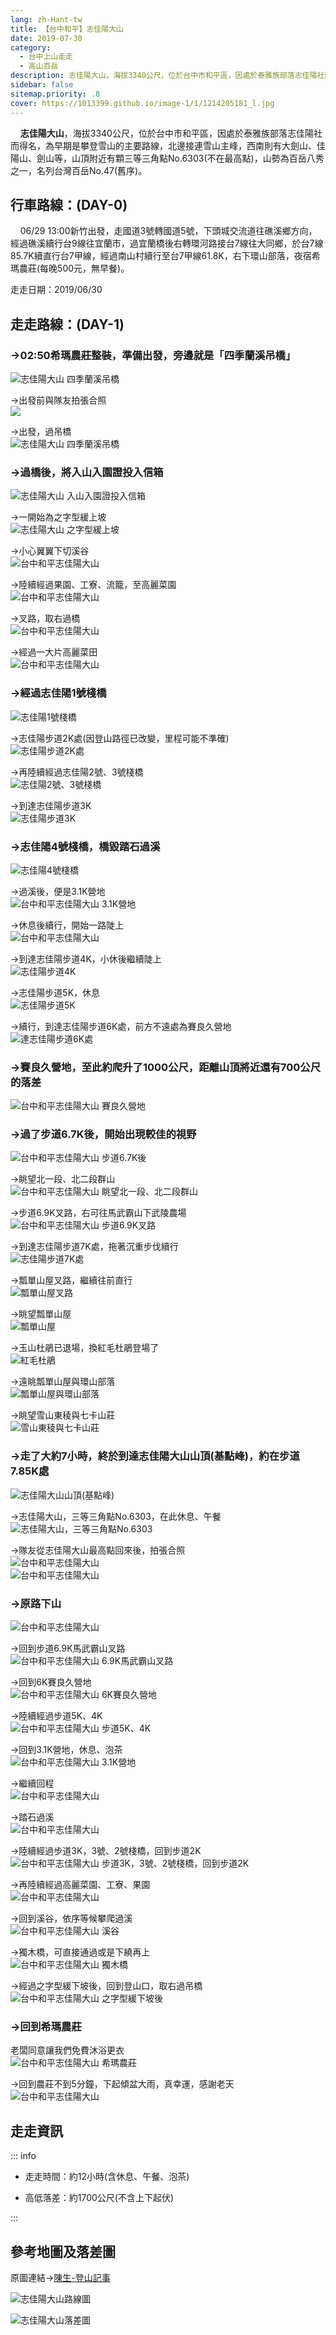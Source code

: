 ```yaml
---
lang: zh-Hant-tw
title: 【台中和平】志佳陽大山
date: 2019-07-30
category: 
  - 台中上山走走
  - 高山百岳
description: 志佳陽大山，海拔3340公尺，位於台中市和平區，因處於泰雅族部落志佳陽社而得名，為早期是攀登雪山的主要路線，北邊接連雪山主峰，西南則有大劍山、佳陽山、劍山等，山頂附近有顆三等三角點No.6303(不在最高點)，山勢為百岳八秀之一，名列台灣百岳No.47(舊序)。
sidebar: false
sitemap.priority: .8
cover: https://1013399.github.io/image-1/1/1214205181_l.jpg
---
```

    **志佳陽大山**，海拔3340公尺，位於台中市和平區，因處於泰雅族部落志佳陽社而得名，為早期是攀登雪山的主要路線，北邊接連雪山主峰，西南則有大劍山、佳陽山、劍山等，山頂附近有顆三等三角點No.6303(不在最高點)，山勢為百岳八秀之一，名列台灣百岳No.47(舊序)。

<!-- more -->

## 行車路線：(DAY-0)  
    06/29 13:00新竹出發，走國道3號轉國道5號，下頭城交流道往礁溪鄉方向，經過礁溪續行台9線往宜蘭市，過宜蘭橋後右轉環河路接台7線往大同鄉，於台7線85.7K續直行台7甲線，經過南山村續行至台7甲線61.8K，右下環山部落，夜宿希瑪農莊(每晚500元，無早餐)。

走走日期：2019/06/30

## 走走路線：(DAY-1)  
### →02:50希瑪農莊整裝，準備出發，旁邊就是「四季蘭溪吊橋」  
![志佳陽大山 四季蘭溪吊橋](https://1013399.github.io/image-1/1/1214204779_l.jpg)

→出發前與隊友拍張合照  
![](https://1013399.github.io/image-1/1/1214204874_l.jpg)

→出發，過吊橋  
![志佳陽大山 四季蘭溪吊橋](https://1013399.github.io/image-1/1/1214204305_l.jpg)

### →過橋後，將入山入園證投入信箱  
![志佳陽大山 入山入園證投入信箱](https://1013399.github.io/image-1/1/1214204780_l.jpg)

→一開始為之字型緩上坡  
![志佳陽大山 之字型緩上坡](https://1013399.github.io/image-1/1/1214204691_l.jpg)

→小心翼翼下切溪谷  
![台中和平志佳陽大山](https://1013399.github.io/image-1/1/1214204012_l.jpg)

→陸續經過果園、工寮、流籠，至高麗菜園  
![台中和平志佳陽大山](https://1013399.github.io/image-1/1/1214205074_l.jpg)

→叉路，取右過橋  
![台中和平志佳陽大山](https://1013399.github.io/image-1/1/1214204405_l.jpg)

→經過一大片高麗菜田  
![台中和平志佳陽大山](https://1013399.github.io/image-1/1/1214204406_l.jpg)

### →經過志佳陽1號棧橋  
![志佳陽1號棧橋](https://1013399.github.io/image-1/1/1214204781_l.jpg)

→志佳陽步道2K處(因登山路徑已改變，里程可能不準確)  
![志佳陽步道2K處](https://1013399.github.io/image-1/1/1214204972_l.jpg)

→再陸續經過志佳陽2號、3號棧橋  
![志佳陽2號、3號棧橋](https://1013399.github.io/image-1/1/1214205176_l.jpg)

→到達志佳陽步道3K  
![志佳陽步道3K](https://1013399.github.io/image-1/1/1214204013_l.jpg)

### →志佳陽4號棧橋，橋毀踏石過溪  
![志佳陽4號棧橋](https://1013399.github.io/image-1/1/1214205178_l.jpg)

→過溪後，便是3.1K營地  
![台中和平志佳陽大山 3.1K營地](https://1013399.github.io/image-1/1/1214204974_l.jpg)

→休息後續行，開始一路陡上  
![台中和平志佳陽大山](https://1013399.github.io/image-1/1/1214204782_l.jpg)

→到達志佳陽步道4K，小休後繼續陡上  
![志佳陽步道4K](https://1013399.github.io/image-1/1/1214204693_l.jpg)

→志佳陽步道5K，休息  
![志佳陽步道5K](https://1013399.github.io/image-1/1/1214205076_l.jpg)

→續行，到達志佳陽步道6K處，前方不遠處為賽良久營地  
![達志佳陽步道6K處](https://1013399.github.io/image-1/1/1214204783_l.jpg)

### →賽良久營地，至此約爬升了1000公尺，距離山頂將近還有700公尺的落差  
![台中和平志佳陽大山 賽良久營地](https://1013399.github.io/image-1/1/1214204407_l.jpg)

### →過了步道6.7K後，開始出現較佳的視野  
![台中和平志佳陽大山 步道6.7K後](https://1013399.github.io/image-1/1/1214205181_l.jpg)

→眺望北一段、北二段群山  
![台中和平志佳陽大山 眺望北一段、北二段群山](https://1013399.github.io/image-1/1/1214204309_l.jpg)

→步道6.9K叉路，右可往馬武霸山下武陵農場  
![台中和平志佳陽大山 步道6.9K叉路](https://1013399.github.io/image-1/1/1214204976_l.jpg)

→到達志佳陽步道7K處，拖著沉重步伐續行  
![志佳陽步道7K處](https://1013399.github.io/image-1/1/1214204409_l.jpg)

→瓢單山屋叉路，繼續往前直行  
![瓢單山屋叉路](https://1013399.github.io/image-1/1/1214204877_l.jpg)

→眺望瓢單山屋  
![瓢單山屋](https://1013399.github.io/image-1/1/1214205077_l.jpg)

→玉山杜鵑已退場，換紅毛杜鵑登場了  
![紅毛杜鵑](https://1013399.github.io/image-1/1/1214204014_l.jpg)

→遠眺瓢單山屋與環山部落  
![瓢單山屋與環山部落](https://1013399.github.io/image-1/1/1214204310_l.jpg)

→眺望雪山東稜與七卡山莊  
![雪山東稜與七卡山莊](https://1013399.github.io/image-1/1/1214204696_l.jpg)

### →走了大約7小時，終於到達志佳陽大山山頂(基點峰)，約在步道7.85K處  
![志佳陽大山山頂(基點峰)](https://1013399.github.io/image-1/1/1214205078_l.jpg)

→志佳陽大山，三等三角點No.6303，在此休息、午餐  
![志佳陽大山，三等三角點No.6303](https://1013399.github.io/image-1/1/1214204311_l.jpg)

→隊友從志佳陽大山最高點回來後，拍張合照  
![台中和平志佳陽大山](https://1013399.github.io/image-1/1/1214204880_l.jpg)  
![台中和平志佳陽大山](https://1013399.github.io/image-1/1/1214204977_l.jpg)

### →原路下山  
![台中和平志佳陽大山](https://1013399.github.io/image-1/1/1214204410_l.jpg)

→回到步道6.9K馬武霸山叉路  
![台中和平志佳陽大山 6.9K馬武霸山叉路](https://1013399.github.io/image-1/1/1214204312_l.jpg)

→回到6K賽良久營地  
![台中和平志佳陽大山 6K賽良久營地](https://1013399.github.io/image-1/1/1214204313_l.jpg)

→陸續經過步道5K、4K  
![台中和平志佳陽大山 步道5K、4K](https://1013399.github.io/image-1/1/1214204411_l.jpg)

→回到3.1K營地，休息、泡茶  
![台中和平志佳陽大山 3.1K營地](https://1013399.github.io/image-1/1/1214204314_l.jpg)

→繼續回程  
![台中和平志佳陽大山](https://1013399.github.io/image-1/1/1214204697_l.jpg)

→踏石過溪  
![台中和平志佳陽大山](https://1013399.github.io/image-1/1/1214204978_l.jpg)

→陸續經過步道3K，3號、2號棧橋，回到步道2K  
![台中和平志佳陽大山 步道3K，3號、2號棧橋，回到步道2K](https://1013399.github.io/image-1/1/1214204412_l.jpg)

→再陸續經過高麗菜園、工寮、果園  
![台中和平志佳陽大山](https://1013399.github.io/image-1/1/1214204881_l.jpg)

→回到溪谷，依序等候攀爬過溪  
![台中和平志佳陽大山 溪谷](https://1013399.github.io/image-1/1/1214205183_l.jpg)

→獨木橋，可直接通過或是下繞再上  
![台中和平志佳陽大山 獨木橋](https://1013399.github.io/image-1/1/1214205080_l.jpg)

→經過之字型緩下坡後，回到登山口，取右過吊橋  
![台中和平志佳陽大山 之字型緩下坡後](https://1013399.github.io/image-1/1/1214204413_l.jpg)

### →回到希瑪農莊
老闆同意讓我們免費沐浴更衣  
![台中和平志佳陽大山 希瑪農莊](https://1013399.github.io/image-1/1/1214205081_l.jpg)

→回到農莊不到5分鐘，下起傾盆大雨，真幸運，感謝老天  
![台中和平志佳陽大山](https://1013399.github.io/image-1/1/1214204981_l.jpg)

## 走走資訊
::: info

- 走走時間：約12小時(含休息、午餐、泡茶)

- 高低落差：約1700公尺(不含上下起伏)

:::

## 參考地圖及落差圖
原圖連結→[陳生-登山記事](https://www.keepon.com.tw/thread-39f20437-d864-e511-93ee-000e04b74954.html?AspxAutoDetectCookieSupport=1)  

![志佳陽大山路線圖](https://1013399.github.io/image-1/1/1214205268_l.jpg)  

![志佳陽大山落差圖](https://1013399.github.io/image-1/1/1214205269_l.jpg)